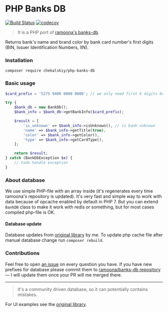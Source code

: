 # PHP Banks DB

[![Build Status](https://travis-ci.com/chekalskiy/php-banks-db.svg?branch=master)](https://travis-ci.com/chekalskiy/php-banks-db) [![codecov](https://codecov.io/gh/chekalskiy/php-banks-db/branch/master/graph/badge.svg)](https://codecov.io/gh/chekalskiy/php-banks-db)

> It is a PHP port of [ramoona's banks-db](https://github.com/ramoona/banks-db).

Returns bank's name and brand color by bank card number's first digits (BIN, Issuer Identification Numbers, IIN).

### Installation

```
composer require chekalskiy/php-banks-db
```

### Basic usage

```php
$card_prefix = '5275 9400 0000 0000'; // we only need first 6 digits but it could be the whole card number

try {
    $bank_db = new BankDb();
    $bank_info = $bank_db->getBankInfo($card_prefix);

    $result = [
        'is_unknown' => $bank_info->isUnknown(), // is bank unknown
        'name' => $bank_info->getTitle(true),
        'color' => $bank_info->getColor(),
        'type' => $bank_info->getCardType(),
    ];

    return $result;
} catch (BankDbException $e) {
    // todo handle exception
}
```

### About database

We use simple PHP-file with an array inside (it's regenerates every time ramoona's repository is updated). It's very fast and simple way to work with data because of opcache enabled by default in PHP 7. But you can extend `BankDB` class to make it work with redis or something, but for most cases compiled php-file is OK.

#### Database update
Database updates from [original library](https://github.com/ramoona/banks-db) by me. To update php cache file after manual database change run `composer rebuild`.

### Contributions

Feel free to open [an issue](https://github.com/chekalskiy/php-banks-db/issues) on every question you have. If you have new prefixes for database please commit them to [ramoona/banks-db repository](https://github.com/ramoona/banks-db) — I will update them once your PR will me merged there.

---

> It's a community driven database, so it can potentially contains mistakes.

For UI examples see the [original library](https://github.com/ramoona/banks-db).
